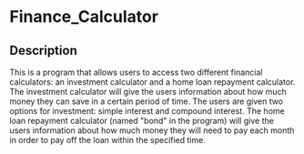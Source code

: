 # Finance_Calculator

## Description
This is a program that allows users to access two different financial calculators: an investment calculator and a home loan repayment calculator. The investment calculator will give the users information about how much money they can save in a certain period of time. The users are given two options for investment: simple interest and compound interest. The home loan repayment calculator (named "bond" in the program) will give the users information about how much money they will need to pay each month in order to pay off the loan within the specified time. 
